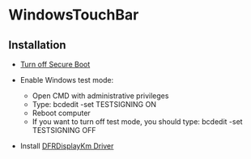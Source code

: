 # WindowsTouchBar
 
## Installation

* [Turn off Secure Boot](https://support.apple.com/en-us/HT208198)
* Enable Windows test mode:
  * Open CMD with administrative privileges
  * Type: bcdedit -set TESTSIGNING ON
  * Reboot computer
  * If you want to turn off test mode, you should type: bcdedit -set TESTSIGNING OFF

* Install [DFRDisplayKm Driver](https://github.com/Naozumi520/DFRDisplayKm/releases)
